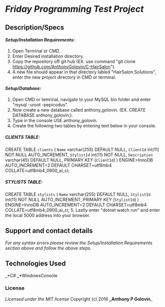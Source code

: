# _Friday Programming Test Project_

## Description/Specs

#### _Setup/Installation Requirements:_

1. Open Terminal or CMD.
2. Enter Desired installation directory.
3. Copy the repository off git hub (EX. use command "git clone https://github.com/AnthonyGolovin/C-HairSalon").
4. A new file should appear in that directory labled "HairSalon.Solutions", enter the new project directory in CMD or terminal.

#### _Setup/Database:_
1. Open CMD or temrinal, navigate to your MySQL bin folder and enter "mysql -uroot -pepicodus".
2. Now create a new database called anthony_golovin. (EX. CREATE DATABASE anthony_golovin;).
3. Type in the console USE anthony_golovin.
4. Create the following two tables by entering text below in your console.
##### _CLIENTS TABLE:_
CREATE TABLE `clients` (
  `Name` varchar(255) DEFAULT NULL,
  `ClientId` int(11) NOT NULL AUTO_INCREMENT,
  `StylistId` int(11) NOT NULL,
  `Description` varchar(45) DEFAULT NULL,
  PRIMARY KEY (`ClientId`)
) ENGINE=InnoDB AUTO_INCREMENT=2 DEFAULT CHARSET=utf8mb4 COLLATE=utf8mb4_0900_ai_ci;

##### _STYLISTS TABLE:_
CREATE TABLE `stylists` (
  `Name` varchar(255) DEFAULT NULL,
  `StylistId` int(11) NOT NULL AUTO_INCREMENT,
  PRIMARY KEY (`StylistId`)
) ENGINE=InnoDB AUTO_INCREMENT=2 DEFAULT CHARSET=utf8mb4 COLLATE=utf8mb4_0900_ai_ci;
5. Lastly enter "dotnet watch run" and enter the local 5000 address into your browser.

## Support and contact details

_For any syntax errors please review the Setup/Installation Requirements section above and follow the above steps._

## Technologies Used

_*C#
_*WindowsConsole
### License
*Licensed under the MIT license*
Copyright (c) 2016 **_Anthony P Golovin**_
